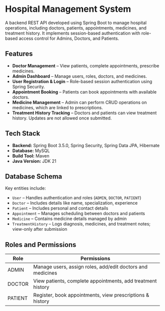 # Hospital Management System

A backend REST API developed using Spring Boot to manage hospital operations, including doctors, patients, appointments, medicines, and treatment history. It implements session-based authentication with role-based access control for Admins, Doctors, and Patients.

## Features

- **Doctor Management** – View patients, complete appointments, prescribe medicines.
- **Admin Dashboard** – Manage users, roles, doctors, and medicines.
- **User Registration & Login** – Role-based session authentication using Spring Security.
- **Appointment Booking** – Patients can book appointments with available doctors.
- **Medicine Management** – Admin can perform CRUD operations on medicines, which are linked to prescriptions.
- **Treatment History Tracking** – Doctors and patients can view treatment history. Updates are not allowed once submitted.

## Tech Stack

- **Backend:** Spring Boot 3.5.0, Spring Security, Spring Data JPA, Hibernate
- **Database:** MySQL
- **Build Tool:** Maven
- **Java Version:** JDK 21

## Database Schema

Key entities include:

- `User` – Handles authentication and roles (`ADMIN`, `DOCTOR`, `PATIENT`)
- `Doctor` – Includes details like name, specialization, experience
- `Patient` – Includes personal and contact details
- `Appointment` – Manages scheduling between doctors and patients
- `Medicine` – Contains medicine details managed by admin
- `TreatmentHistory` – Logs diagnosis, medicines, and treatment notes; view-only after submission

## Roles and Permissions

| Role    | Permissions                                                  |
|---------|--------------------------------------------------------------|
| ADMIN   | Manage users, assign roles, add/edit doctors and medicines   |
| DOCTOR  | View patients, complete appointments, add treatment history  |
| PATIENT | Register, book appointments, view prescriptions & history    |

